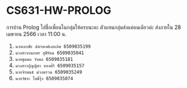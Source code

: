 # CS631-HW-PROLOG
การบ้าน Prolog ใส่ชื่อเพื่อนในกลุ่มให้ครบนะคะ ตัวแทนกลุ่มส่งแค่คนเดียวค่ะ  ส่งภายใน 28 เมษายน 2566 เวลา 11:00 น.


1. `นายเอกชัย ฉัตรพงศ์เลอเลิศ 6509035199`
2. `นางสาวกนกพร สุขีรัตน 6509035041`
3. `นายชุมพล จังพล 6509035181`
4. `นางสาวปุญญิศา ทองศิริ 6509035157`
5. `นายจิรพนธ์ ม่วงพรวน 6509035249`
6. `นายวัชระ โพธิ์รุ้ง 6509035074`
